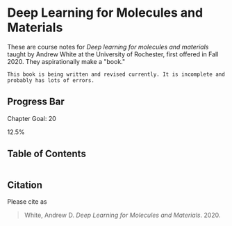 # Deep Learning for Molecules and Materials

These are course notes for *Deep learning for molecules and materials* taught by Andrew White at the University of Rochester,
first offered in Fall 2020. They aspirationally make a "book."

```{danger}
This book is being written and revised currently. It is incomplete and probably has lots of errors.
```

## Progress Bar

Chapter Goal: 20

<div class="wh-wrapper">
    <div class="wh-progress-bar">
        <span class="wh-progress-bar-fill" style="width: 12.5%;"> 12.5% </span>
    </div>
</div>


## Table of Contents

```{tableofcontents}
```

## Citation

Please cite as

> White, Andrew D. *Deep Learning for Molecules and Materials*. 2020.
